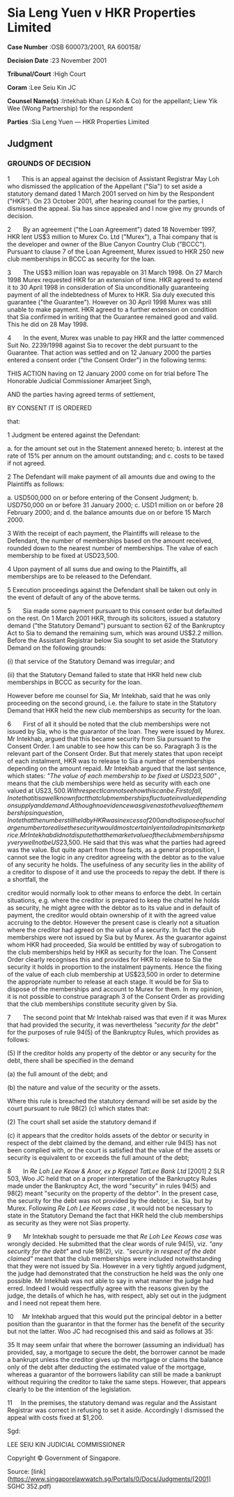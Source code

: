 # Sia Leng Yuen v HKR Properties Limited 



**Case Number** :OSB 600073/2001, RA 600158/ 

**Decision Date** :23 November 2001 

**Tribunal/Court** :High Court 

**Coram** :Lee Seiu Kin JC 

**Counsel Name(s)** :Intekhab Khan (J Koh & Co) for the appellant; Liew Yik Wee (Wong Partnership) for the respondent 

**Parties** :Sia Leng Yuen — HKR Properties Limited 

## Judgment 

### GROUNDS OF DECISION 

1       This is an appeal against the decision of Assistant Registrar May Loh who dismissed the application of the Appellant ("Sia") to set aside a statutory demand dated 1 March 2001 served on him by the Respondent ("HKR"). On 23 October 2001, after hearing counsel for the parties, I dismissed the appeal. Sia has since appealed and I now give my grounds of decision. 

2       By an agreement ("the Loan Agreement") dated 18 November 1997, HKR lent US$3 million to Murex Co. Ltd ("Murex"), a Thai company that is the developer and owner of the Blue Canyon Country Club ("BCCC"). Pursuant to clause 7 of the Loan Agreement, Murex issued to HKR 250 new club memberships in BCCC as security for the loan. 

3       The US$3 million loan was repayable on 31 March 1998. On 27 March 1998 Murex requested HKR for an extension of time. HKR agreed to extend it to 30 April 1998 in consideration of Sia unconditionally guaranteeing payment of all the indebtedness of Murex to HKR. Sia duly executed this guarantee ("the Guarantee"). However on 30 April 1998 Murex was still unable to make payment. HKR agreed to a further extension on condition that Sia confirmed in writing that the Guarantee remained good and valid. This he did on 28 May 1998. 

4       In the event, Murex was unable to pay HKR and the latter commenced Suit No. 2239/1998 against Sia to recover the debt pursuant to the Guarantee. That action was settled and on 12 January 2000 the parties entered a consent order ("the Consent Order") in the following terms: 

 THIS ACTION having on 12 January 2000 come on for trial before The Honorable Judicial Commissioner Amarjeet Singh, 

 AND the parties having agreed terms of settlement, 

 BY CONSENT IT IS ORDERED 

 that: 

 1 Judgment be entered against the Defendant: 

 a. for the amount set out in the Statement annexed hereto; b. interest at the rate of 15% per annum on the amount outstanding; and c. costs to be taxed if not agreed. 


 2 The Defendant will make payment of all amounts due and owing to the Plaintiffs as follows: 

 a. USD500,000 on or before entering of the Consent Judgment; b. USD750,000 on or before 31 January 2000; c. USD1 million on or before 28 February 2000; and d. the balance amounts due on or before 15 March 2000. 

 3 With the receipt of each payment, the Plaintiffs will release to the Defendant, the number of memberships based on the amount received, rounded down to the nearest number of memberships. The value of each membership to be fixed at USD23,500. 

 4 Upon payment of all sums due and owing to the Plaintiffs, all memberships are to be released to the Defendant. 

 5 Execution proceedings against the Defendant shall be taken out only in the event of default of any of the above terms. 

5       Sia made some payment pursuant to this consent order but defaulted on the rest. On 1 March 2001 HKR, through its solicitors, issued a statutory demand ("the Statutory Demand") pursuant to section 62 of the Bankruptcy Act to Sia to demand the remaining sum, which was around US$2.2 million. Before the Assistant Registrar below Sia sought to set aside the Statutory Demand on the following grounds: 

 (i) that service of the Statutory Demand was irregular; and 

 (ii) that the Statutory Demand failed to state that HKR held new club memberships in BCCC as security for the loan. 

However before me counsel for Sia, Mr Intekhab, said that he was only proceeding on the second ground, i.e. the failure to state in the Statutory Demand that HKR held the new club memberships as security for the loan. 

6       First of all it should be noted that the club memberships were not issued by Sia, who is the guarantor of the loan. They were issued by Murex. Mr Intekhab, argued that this became security from Sia pursuant to the Consent Order. I am unable to see how this can be so. Paragraph 3 is the relevant part of the Consent Order. But that merely states that upon receipt of each instalment, HKR was to release to Sia a number of memberships depending on the amount repaid. Mr Intekhab argued that the last sentence, which states: _"The value of each membership to be fixed at USD23,500"_ , means that the club memberships were held as security with each one valued at US$23,500. With respect I cannot see how this can be. First of all, I note that it is a well known fact that club memberships fluctuate in value depending on supply and demand. Although no evidence was given as to the value of the memberships in question, I note that the number still held by HKR was in excess of 200 and to dispose of such a large number to realise the security would most certainly entail a drop in its market price. Mr Intekhab did not dispute that the market value of the club memberships may very well not be US$23,500. He said that this was what the parties had agreed was the value. But quite apart from those facts, as a general proposition, I cannot see the logic in any creditor agreeing with the debtor as to the value of any security he holds. The usefulness of any security lies in the ability of a creditor to dispose of it and use the proceeds to repay the debt. If there is a shortfall, the 


creditor would normally look to other means to enforce the debt. In certain situations, e.g. where the creditor is prepared to keep the chattel he holds as security, he might agree with the debtor as to its value and in default of payment, the creditor would obtain ownership of it with the agreed value accruing to the debtor. However the present case is clearly not a situation where the creditor had agreed on the value of a security. In fact the club memberships were not issued by Sia but by Murex. As the guarantor against whom HKR had proceeded, Sia would be entitled by way of subrogation to the club memberships held by HKR as security for the loan. The Consent Order clearly recognises this and provides for HKR to release to Sia the security it holds in proportion to the instalment payments. Hence the fixing of the value of each club membership at US$23,500 in order to determine the appropriate number to release at each stage. It would be for Sia to dispose of the memberships and account to Murex for them. In my opinion, it is not possible to construe paragraph 3 of the Consent Order as providing that the club memberships constitute security given by Sia. 

7       The second point that Mr Intekhab raised was that even if it was Murex that had provided the security, it was nevertheless _"security for the debt"_ for the purposes of rule 94(5) of the Bankruptcy Rules, which provides as follows: 

 (5) If the creditor holds any property of the debtor or any security for the debt, there shall be specified in the demand 

 (a) the full amount of the debt; and 

 (b) the nature and value of the security or the assets. 

Where this rule is breached the statutory demand will be set aside by the court pursuant to rule 98(2) (c) which states that: 

 (2) The court shall set aside the statutory demand if 

 (c) it appears that the creditor holds assets of the debtor or security in respect of the debt claimed by the demand, and either rule 94(5) has not been complied with, or the court is satisfied that the value of the assets or security is equivalent to or exceeds the full amount of the debt; 

8       In _Re Loh Lee Keow & Anor, ex p Keppel TatLee Bank Ltd_ <span class="citation">[2001] 2 SLR 503</span>, Woo JC held that on a proper interpretation of the Bankruptcy Rules made under the Bankruptcy Act, the word "security" in rules 94(5) and 98(2) meant "security on the property of the debtor". In the present case, the security for the debt was not provided by the debtor, i.e. Sia, but by Murex. Following _Re Loh Lee Keows case_ , it would not be necessary to state in the Statutory Demand the fact that HKR held the club memberships as security as they were not Sias property. 

9       Mr Intekhab sought to persuade me that _Re Loh Lee Keows case_ was wrongly decided. He submitted that the clear words of rule 94(5), viz. _"any security for the debt"_ and rule 98(2), viz. _"security in respect of the debt claimed"_ meant that the club memberships were included notwithstanding that they were not issued by Sia. However in a very tightly argued judgment, the judge had demonstrated that the construction he held was the only one possible. Mr Intekhab was not able to say in what manner the judge had erred. Indeed I would respectfully agree with the reasons given by the judge, the details of which he has, with respect, ably set out in the judgment and I need not repeat them here. 


10     Mr Intekhab argued that this would put the principal debtor in a better position than the guarantor in that the former has the benefit of the security but not the latter. Woo JC had recognised this and said as follows at 35: 

 35 It may seem unfair that where the borrower (assuming an individual) has provided, say, a mortgage to secure the debt, the borrower cannot be made a bankrupt unless the creditor gives up the mortgage or claims the balance only of the debt after deducting the estimated value of the mortgage, whereas a guarantor of the borrowers liability can still be made a bankrupt without requiring the creditor to take the same steps. However, that appears clearly to be the intention of the legislation. 

11     In the premises, the statutory demand was regular and the Assistant Registrar was correct in refusing to set it aside. Accordingly I dismissed the appeal with costs fixed at $1,200. 

Sgd: 

LEE SEIU KIN JUDICIAL COMMISSIONER 

 Copyright © Government of Singapore. 


Source: [link](https://www.singaporelawwatch.sg/Portals/0/Docs/Judgments/[2001] SGHC 352.pdf)
